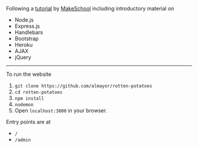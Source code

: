 Following a [tutorial](https://www.makeschool.com/academy/track/rotten-potatoes---movie-reviews-with-express-js) by [MakeSchool](www.makeschool.com) including introductory material on

 - Node.js
 - Express.js
 - Handlebars
 - Bootstrap
 - Heroku
 - AJAX
 - jQuery

---

To run the website
 
 1. `git clone https://github.com/almayor/rotten-potatoes`
 2. `cd rotten-potatoes`
 3. `npm install`
 4. `nodemon`
 5. Open `localhost:3000` in your browser. 

Entry points are at

- `/`
- `/admin`